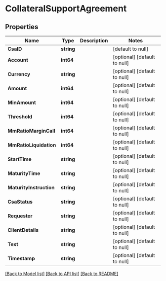 # CollateralSupportAgreement

## Properties
Name | Type | Description | Notes
------------ | ------------- | ------------- | -------------
**CsaID** | **string** |  | [default to null]
**Account** | **int64** |  | [optional] [default to null]
**Currency** | **string** |  | [optional] [default to null]
**Amount** | **int64** |  | [optional] [default to null]
**MinAmount** | **int64** |  | [optional] [default to null]
**Threshold** | **int64** |  | [optional] [default to null]
**MmRatioMarginCall** | **int64** |  | [optional] [default to null]
**MmRatioLiquidation** | **int64** |  | [optional] [default to null]
**StartTime** | **string** |  | [optional] [default to null]
**MaturityTime** | **string** |  | [optional] [default to null]
**MaturityInstruction** | **string** |  | [optional] [default to null]
**CsaStatus** | **string** |  | [optional] [default to null]
**Requester** | **string** |  | [optional] [default to null]
**ClientDetails** | **string** |  | [optional] [default to null]
**Text** | **string** |  | [optional] [default to null]
**Timestamp** | **string** |  | [optional] [default to null]

[[Back to Model list]](../README.md#documentation-for-models) [[Back to API list]](../README.md#documentation-for-api-endpoints) [[Back to README]](../README.md)


